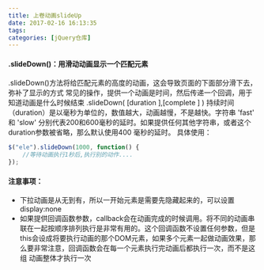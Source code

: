```yaml
---
title: 上卷动画slideUp
date: 2017-02-16 16:13:35
tags:
categories: [jQuery仓库]
---
```

#### .slideDown()：用滑动动画显示一个匹配元素
<!--more-->
.slideDown()方法将给匹配元素的高度的动画，这会导致页面的下面部分滑下去，弥补了显示的方式
常见的操作，提供一个动画是时间，然后传递一个回调，用于知道动画是什么时候结束
.slideDown( [duration ],[complete ] )
持续时间（duration）是以毫秒为单位的，数值越大，动画越慢，不是越快。字符串 'fast' 和 'slow' 分别代表200和600毫秒的延时。如果提供任何其他字符串，或者这个duration参数被省略，那么默认使用400 毫秒的延时。
具体使用：
```js
$("ele").slideDown(1000, function() {
    //等待动画执行1秒后,执行别的动作....
});
```
#### 注意事项：
- 下拉动画是从无到有，所以一开始元素是需要先隐藏起来的，可以设置display:none
- 如果提供回调函数参数，callback会在动画完成的时候调用。将不同的动画串联在一起按顺序排列执行是非常有用的。这个回调函数不设置任何参数，但是 this会设成将要执行动画的那个DOM元素，如果多个元素一起做动画效果，那么要非常注意，回调函数会在每一个元素执行完动画后都执行一次，而不是这组 动画整体才执行一次